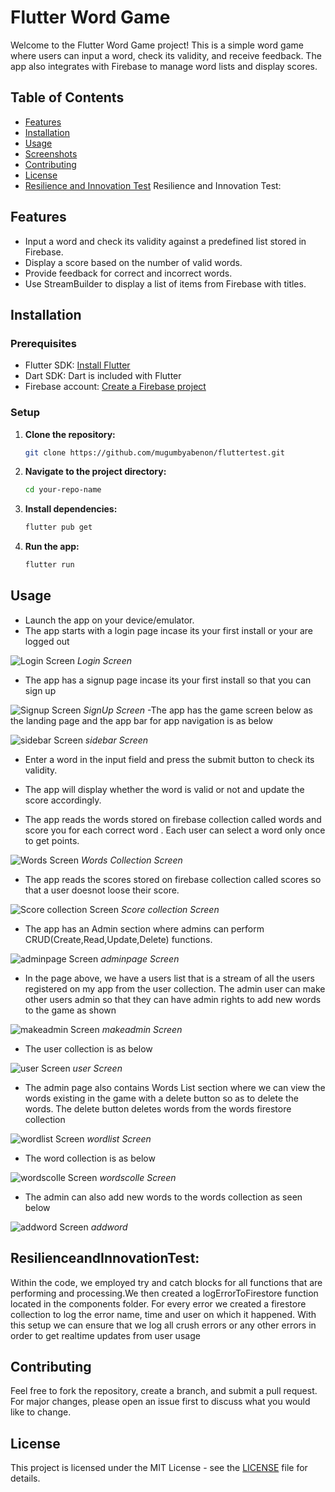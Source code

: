 # Flutter Word Game

Welcome to the Flutter Word Game project! This is a simple word game where users can input a word, check its validity, and receive feedback. The app also integrates with Firebase to manage word lists and display scores.

## Table of Contents
- [Features](#features)
- [Installation](#installation)
- [Usage](#usage)
- [Screenshots](#screenshots)
- [Contributing](#contributing)
- [License](#license)
- [Resilience and Innovation Test](#ResilienceandInnovationTest)
Resilience and Innovation Test:
## Features
- Input a word and check its validity against a predefined list stored in Firebase.
- Display a score based on the number of valid words.
- Provide feedback for correct and incorrect words.
- Use StreamBuilder to display a list of items from Firebase with titles.

## Installation

### Prerequisites
- Flutter SDK: [Install Flutter](https://flutter.dev/docs/get-started/install)
- Dart SDK: Dart is included with Flutter
- Firebase account: [Create a Firebase project](https://console.firebase.google.com/)

### Setup
1. **Clone the repository:**
    ```bash
    git clone https://github.com/mugumbyabenon/fluttertest.git
    ```

2. **Navigate to the project directory:**
    ```bash
    cd your-repo-name
    ```

3. **Install dependencies:**
    ```bash
    flutter pub get
    ```


4. **Run the app:**
    ```bash
    flutter run
    ```

## Usage

- Launch the app on your device/emulator.
- The app starts with a login page incase its your first install or your are logged out 

![Login Screen](images/login.PNG)
*Login Screen*


- The app has a  signup page incase its your first install so that you can sign up

![Signup Screen](images/signup.PNG)
*SignUp Screen*
-The app has the game screen below as the landing page and the app bar for app navigation is as below

![sidebar Screen](images/sidebar.PNG)
*sidebar Screen*


- Enter a word in the input field and press the submit button to check its validity.



- The app will display whether the word is valid or not and update the score accordingly.

- The app reads the words stored on firebase collection called words and score you for each correct word .
Each user can select a word only once to get points.

![Words Screen](images/wordsfirestore.PNG)
*Words Collection Screen*

- The app reads the scores stored on firebase collection called scores so that a user doesnot loose their score.


![Score collection Screen](images/scorecollection.PNG)
*Score collection Screen*

- The app has an Admin section where admins can perform CRUD(Create,Read,Update,Delete) functions.


![adminpage Screen](images/adminpage.PNG)
*adminpage Screen*

- In the page above, we have a users list that is a stream of all the users registered on my app from the user collection. The admin user can make other users admin so that they can have admin rights to add new words to the game as shown


![makeadmin Screen](images/makeadmin.PNG)
*makeadmin Screen*
- The user collection is as below


![user Screen](images/usercollection.PNG)
*user Screen*


- The admin page also contains Words List section where we can view the words existing in the game with a delete button so as to delete the words. The delete button deletes words from the words firestore collection


![wordlist  Screen](images/wordlist.PNG)
*wordlist Screen*

- The word collection is as below


![wordscolle Screen](images/wordscolle.PNG)
*wordscolle Screen*

- The admin can also add new words to the words collection as seen below

![addword Screen](images/addword.PNG)
*addword*
## ResilienceandInnovationTest:

Within the code, we employed try and catch blocks for all functions that are performing and  processing.We then created a logErrorToFirestore function located in the components folder. For every error we created a firestore collection to log the error name, time and user on which it happened. With this setup we can ensure that we log all crush errors or any other errors in order to get realtime updates from user usage

## Contributing

Feel free to fork the repository, create a branch, and submit a pull request. For major changes, please open an issue first to discuss what you would like to change.

## License

This project is licensed under the MIT License - see the [LICENSE](LICENSE) file for details.
